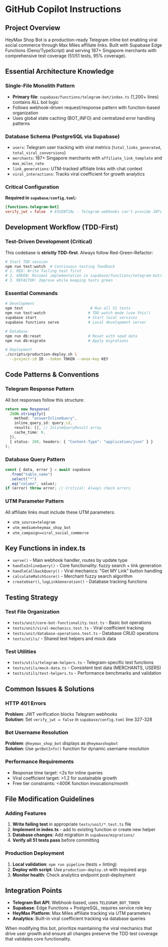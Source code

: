 # GitHub Copilot Instructions

## Project Overview

HeyMax Shop Bot is a production-ready Telegram inline bot enabling viral social commerce through Max Miles affiliate links. Built with Supabase Edge Functions (Deno/TypeScript) and serving 187+ Singapore merchants with comprehensive test coverage (51/51 tests, 95% coverage).

## Essential Architecture Knowledge

### Single-File Monolith Pattern
- **Primary file**: `supabase/functions/telegram-bot/index.ts` (1,200+ lines) contains ALL bot logic
- Follows webhook-driven request/response pattern with function-based organization
- Uses global state caching (BOT_INFO) and centralized error handling patterns

### Database Schema (PostgreSQL via Supabase)
- `users`: Telegram user tracking with viral metrics (`total_links_generated`, `total_viral_conversions`)  
- `merchants`: 187+ Singapore merchants with `affiliate_link_template` and `max_miles_rate`
- `link_generations`: UTM-tracked affiliate links with chat context
- `viral_interactions`: Tracks viral coefficient for growth analytics

### Critical Configuration
**Required in `supabase/config.toml`:**
```toml
[functions.telegram-bot]
verify_jwt = false  # ESSENTIAL - Telegram webhooks can't provide JWTs
```

## Development Workflow (TDD-First)

### Test-Driven Development (Critical)
This codebase is **strictly TDD-first**. Always follow Red-Green-Refactor:

```bash
# Start TDD session
npm run test:watch  # Continuous testing feedback
# 1. RED: Write failing test first 
# 2. GREEN: Minimal implementation in supabase/functions/telegram-bot/index.ts
# 3. REFACTOR: Improve while keeping tests green
```

### Essential Commands
```bash
# Development
npm test                              # Run all 51 tests  
npm run test:watch                   # TDD watch mode (use this!)
supabase start                       # Start local services
supabase functions serve             # Local development server

# Database
npm run db:reset                     # Reset with seed data
npm run db:migrate                   # Apply migrations

# Deployment  
./scripts/production-deploy.sh \
  --project-id ID --token TOKEN --anon-key KEY
```

## Code Patterns & Conventions

### Telegram Response Pattern
All bot responses follow this structure:
```typescript
return new Response(
  JSON.stringify({
    method: "answerInlineQuery", 
    inline_query_id: query.id,
    results: [], // InlineQueryResult array
    cache_time: 0,
  }),
  { status: 200, headers: { "Content-Type": "application/json" } }
);
```

### Database Query Pattern  
```typescript
const { data, error } = await supabase
  .from("table_name")
  .select("*")
  .eq("column", value);
if (error) throw error; // Critical: Always check errors
```

### UTM Parameter Pattern
All affiliate links must include these UTM parameters:
- `utm_source=telegram`
- `utm_medium=heymax_shop_bot` 
- `utm_campaign=viral_social_commerce`

## Key Functions in index.ts

- `serve()` - Main webhook handler, routes by update type
- `handleInlineQuery()` - Core functionality: fuzzy search + link generation
- `handleCallbackQuery()` - Viral mechanics: "Get MY Link" button handling  
- `calculateMatchScore()` - Merchant fuzzy search algorithm
- `createUser()`, `logLinkGeneration()` - Database tracking functions

## Testing Strategy

### Test File Organization
- `tests/unit/core-bot-functionality.test.ts` - Basic bot operations
- `tests/unit/viral-mechanics.test.ts` - Viral coefficient tracking  
- `tests/unit/database-operations.test.ts` - Database CRUD operations
- `tests/utils/` - Shared test helpers and mock data

### Test Utilities
- `tests/utils/telegram-helpers.ts` - Telegram-specific test functions
- `tests/utils/mock-data.ts` - Consistent test data (MERCHANTS, USERS)
- `tests/utils/test-helpers.ts` - Performance benchmarks and validation

## Common Issues & Solutions

### HTTP 401 Errors
**Problem**: JWT verification blocks Telegram webhooks  
**Solution**: Set `verify_jwt = false` in `supabase/config.toml` line 327-328

### Bot Username Resolution  
**Problem**: `@heymax_shop_bot` displays as `@heymaxshopbot`  
**Solution**: Use `getBotInfo()` function for dynamic username resolution

### Performance Requirements
- Response time target: <2s for inline queries
- Viral coefficient target: >1.2 for sustainable growth
- Free tier constraints: <400K function invocations/month

## File Modification Guidelines

### Adding Features
1. **Write failing test** in appropriate `tests/unit/*.test.ts` file
2. **Implement in index.ts** - add to existing function or create new helper
3. **Database changes**: Add migration in `supabase/migrations/`  
4. **Verify all 51 tests pass** before committing

### Production Deployment
1. **Local validation**: `npm run pipeline` (tests + linting)
2. **Deploy with script**: Use `production-deploy.sh` with required args
3. **Monitor health**: Check analytics endpoint post-deployment

## Integration Points

- **Telegram Bot API**: Webhook-based, uses `TELEGRAM_BOT_TOKEN`
- **Supabase**: Edge Functions + PostgreSQL, requires service role key
- **HeyMax Platform**: Max Miles affiliate tracking via UTM parameters
- **Analytics**: Built-in viral coefficient tracking via database queries

When modifying this bot, prioritize maintaining the viral mechanics that drive user growth and ensure all changes preserve the TDD test coverage that validates core functionality.

